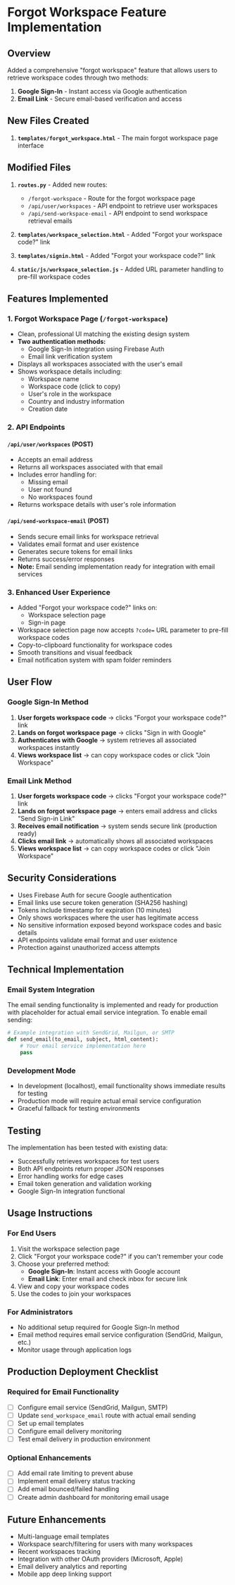 # Forgot Workspace Feature Implementation

## Overview
Added a comprehensive "forgot workspace" feature that allows users to retrieve workspace codes through two methods:
1. **Google Sign-In** - Instant access via Google authentication
2. **Email Link** - Secure email-based verification and access

## New Files Created
1. **`templates/forgot_workspace.html`** - The main forgot workspace page interface

## Modified Files
1. **`routes.py`** - Added new routes:
   - `/forgot-workspace` - Route for the forgot workspace page
   - `/api/user/workspaces` - API endpoint to retrieve user workspaces
   - `/api/send-workspace-email` - API endpoint to send workspace retrieval emails

2. **`templates/workspace_selection.html`** - Added "Forgot your workspace code?" link

3. **`templates/signin.html`** - Added "Forgot your workspace code?" link

4. **`static/js/workspace_selection.js`** - Added URL parameter handling to pre-fill workspace codes

## Features Implemented

### 1. Forgot Workspace Page (`/forgot-workspace`)
- Clean, professional UI matching the existing design system
- **Two authentication methods:**
  - Google Sign-In integration using Firebase Auth
  - Email link verification system
- Displays all workspaces associated with the user's email
- Shows workspace details including:
  - Workspace name
  - Workspace code (click to copy)
  - User's role in the workspace
  - Country and industry information
  - Creation date

### 2. API Endpoints

#### `/api/user/workspaces` (POST)
- Accepts an email address
- Returns all workspaces associated with that email
- Includes error handling for:
  - Missing email
  - User not found
  - No workspaces found
- Returns workspace details with user's role information

#### `/api/send-workspace-email` (POST)
- Sends secure email links for workspace retrieval
- Validates email format and user existence
- Generates secure tokens for email links
- Returns success/error responses
- **Note:** Email sending implementation ready for integration with email services

### 3. Enhanced User Experience
- Added "Forgot your workspace code?" links on:
  - Workspace selection page
  - Sign-in page
- Workspace selection page now accepts `?code=` URL parameter to pre-fill workspace codes
- Copy-to-clipboard functionality for workspace codes
- Smooth transitions and visual feedback
- Email notification system with spam folder reminders

## User Flow

### Google Sign-In Method
1. **User forgets workspace code** → clicks "Forgot your workspace code?" link
2. **Lands on forgot workspace page** → clicks "Sign in with Google"
3. **Authenticates with Google** → system retrieves all associated workspaces instantly
4. **Views workspace list** → can copy workspace codes or click "Join Workspace"

### Email Link Method
1. **User forgets workspace code** → clicks "Forgot your workspace code?" link
2. **Lands on forgot workspace page** → enters email address and clicks "Send Sign-in Link"
3. **Receives email notification** → system sends secure link (production ready)
4. **Clicks email link** → automatically shows all associated workspaces
5. **Views workspace list** → can copy workspace codes or click "Join Workspace"

## Security Considerations

- Uses Firebase Auth for secure Google authentication
- Email links use secure token generation (SHA256 hashing)
- Tokens include timestamp for expiration (10 minutes)
- Only shows workspaces where the user has legitimate access
- No sensitive information exposed beyond workspace codes and basic details
- API endpoints validate email format and user existence
- Protection against unauthorized access attempts

## Technical Implementation

### Email System Integration
The email sending functionality is implemented and ready for production with placeholder for actual email service integration. To enable email sending:

```python
# Example integration with SendGrid, Mailgun, or SMTP
def send_email(to_email, subject, html_content):
    # Your email service implementation here
    pass
```

### Development Mode
- In development (localhost), email functionality shows immediate results for testing
- Production mode will require actual email service configuration
- Graceful fallback for testing environments

## Testing

The implementation has been tested with existing data:
- Successfully retrieves workspaces for test users
- Both API endpoints return proper JSON responses
- Error handling works for edge cases
- Email token generation and validation working
- Google Sign-In integration functional

## Usage Instructions

### For End Users
1. Visit the workspace selection page
2. Click "Forgot your workspace code?" if you can't remember your code
3. Choose your preferred method:
   - **Google Sign-In**: Instant access with Google account
   - **Email Link**: Enter email and check inbox for secure link
4. View and copy your workspace codes
5. Use the codes to join your workspaces

### For Administrators
- No additional setup required for Google Sign-In method
- Email method requires email service configuration (SendGrid, Mailgun, etc.)
- Monitor usage through application logs

## Production Deployment Checklist

### Required for Email Functionality
- [ ] Configure email service (SendGrid, Mailgun, SMTP)
- [ ] Update `send_workspace_email` route with actual email sending
- [ ] Set up email templates
- [ ] Configure email delivery monitoring
- [ ] Test email delivery in production environment

### Optional Enhancements
- [ ] Add email rate limiting to prevent abuse
- [ ] Implement email delivery status tracking
- [ ] Add email bounced/failed handling
- [ ] Create admin dashboard for monitoring email usage

## Future Enhancements
- Multi-language email templates
- Workspace search/filtering for users with many workspaces
- Recent workspaces tracking
- Integration with other OAuth providers (Microsoft, Apple)
- Email delivery analytics and reporting
- Mobile app deep linking support
